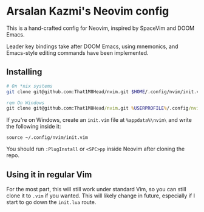 # Arsalan Kazmi's Neovim config

This is a hand-crafted config for Neovim, inspired by SpaceVim and DOOM Emacs.

Leader key bindings take after DOOM Emacs, using mnemonics, and Emacs-style editing commands have been implemented.

## Installing
```sh
# On *nix systems
git clone git@github.com:That1M8Head/nvim.git $HOME/.config/nvim/init.vim
```
```bat
rem On Windows
git clone git@github.com:That1M8Head/nvim.git %USERPROFILE%/.config/nvim/init.vim
```
If you're on Windows, create an `init.vim` file at `%appdata%\nvim\` and write the following inside it:
```vim
source ~/.config/nvim/init.vim
```

You should run `:PlugInstall` or `<SPC>pp` inside Neovim after cloning the repo.

## Using it in regular Vim
For the most part, this will still work under standard Vim, so you can still clone it to `.vim` if you wanted. This will likely change in future, especially if I start to go down the `init.lua` route.
